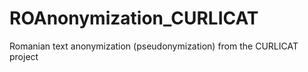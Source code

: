 # ROAnonymization_CURLICAT
Romanian text anonymization (pseudonymization) from the CURLICAT project
